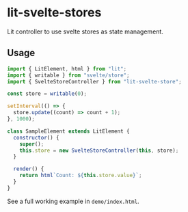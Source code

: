 # lit-svelte-stores

Lit controller to use svelte stores as state management.

## Usage

```js
import { LitElement, html } from "lit";
import { writable } from "svelte/store";
import { SvelteStoreController } from "lit-svelte-store";

const store = writable(0);

setInterval(() => {
  store.update((count) => count + 1);
}, 1000);

class SampleElement extends LitElement {
  constructor() {
    super();
    this.store = new SvelteStoreController(this, store);
  }

  render() {
    return html`Count: ${this.store.value}`;
  }
}
```

See a full working example in `demo/index.html`.
